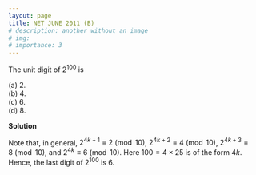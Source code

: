 ```yaml
---
layout: page
title: NET JUNE 2011 (B)
# description: another without an image
# img:
# importance: 3
---
```

<!-- # **NET JUNE 2011 (B): 2 of 2**  -->

The unit digit of $2^{100}$ is

(a) $2$.<br>
(b) $4$.<br>
(c) $6$.<br>
(d) $8$.<br>

**Solution**

Note that, in general, $2^{4k+1} \equiv 2\pmod{10}$,
$2^{4k+2} \equiv 4\pmod {10}$, $2^{4k+3} \equiv 8\pmod {10}$, and
$2^{4k} \equiv 6\pmod {10}$. Here $100 = 4 \times 25$ is of the form
$4k$. Hence, the last digit of $2^{100}$ is $6$.


